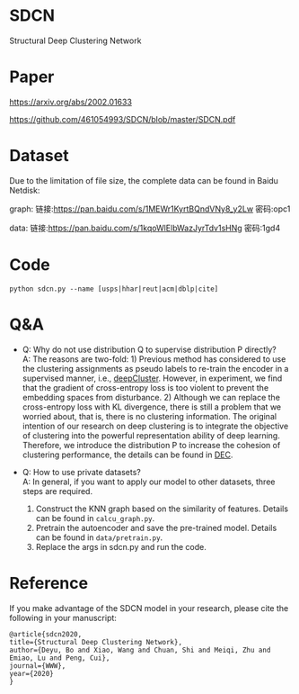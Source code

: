 # SDCN
Structural Deep Clustering Network

# Paper
https://arxiv.org/abs/2002.01633

https://github.com/461054993/SDCN/blob/master/SDCN.pdf

# Dataset
Due to the limitation of file size, the complete data can be found in Baidu Netdisk:

graph: 链接:https://pan.baidu.com/s/1MEWr1KyrtBQndVNy8_y2Lw  密码:opc1

data: 链接:https://pan.baidu.com/s/1kqoWlElbWazJyrTdv1sHNg  密码:1gd4

# Code
```
python sdcn.py --name [usps|hhar|reut|acm|dblp|cite]
```

# Q&A
- Q: Why do not use distribution Q to supervise distribution P directly?<br>
  A: The reasons are two-fold: 1) Previous method has considered to use the clustering assignments as pseudo labels to re-train the encoder in a supervised manner, i.e., [deepCluster](https://arxiv.org/abs/1807.05520). However, in experiment, we find that the gradient of cross-entropy loss is too violent to prevent the embedding spaces from disturbance. 2) Although we can replace the cross-entropy loss with KL divergence, there is still a problem that we worried about, that is, there is no clustering information. The original intention of our research on deep clustering is to integrate the objective of clustering into the powerful representation ability of deep learning. Therefore, we introduce the distribution P to increase the cohesion of clustering performance, the details can be found in [DEC](http://www.jmlr.org/proceedings/papers/v48/xieb16.pdf).

- Q: How to use private datasets?<br>
  A: In general, if you want to apply our model to other datasets, three steps are required.
  1) Construct the KNN graph based on the similarity of features. Details can be found in ```calcu_graph.py```.
  2) Pretrain the autoencoder and save the pre-trained model. Details can be found in ```data/pretrain.py```.
  3) Replace the args in sdcn.py and run the code.

# Reference
If you make advantage of the SDCN model in your research, please cite the following in your manuscript:
```
@article{sdcn2020,
title={Structural Deep Clustering Network},
author={Deyu, Bo and Xiao, Wang and Chuan, Shi and Meiqi, Zhu and Emiao, Lu and Peng, Cui},
journal={WWW},
year={2020}
}
```
